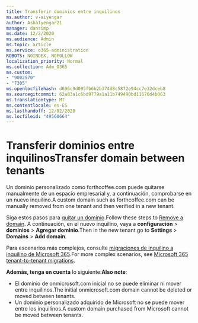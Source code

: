 ```yaml
---
title: Transferir dominios entre inquilinos
ms.author: v-aiyengar
author: AshaIyengar21
manager: dansimp
ms.date: 12/2/2020
ms.audience: Admin
ms.topic: article
ms.service: o365-administration
ROBOTS: NOINDEX, NOFOLLOW
localization_priority: Normal
ms.collection: Adm_O365
ms.custom:
- "9002570"
- "7305"
ms.openlocfilehash: d696c9d095fb6b2b374d8c5872e94cc7e32dceb8
ms.sourcegitcommit: 62a83a1c6bd9779a1a11b749490bd11670d4b063
ms.translationtype: MT
ms.contentlocale: es-ES
ms.lasthandoff: 12/02/2020
ms.locfileid: "49560664"
---
```

# <a name="transfer-domain-between-tenants"></a><span data-ttu-id="b42f0-102">Transferir dominios entre inquilinos</span><span class="sxs-lookup"><span data-stu-id="b42f0-102">Transfer domain between tenants</span></span>

<span data-ttu-id="b42f0-103">Un dominio personalizado como forthcoffee.com puede quitarse manualmente de un espacio empresarial y, a continuación, comprobarse en un nuevo inquilino.</span><span class="sxs-lookup"><span data-stu-id="b42f0-103">A custom domain such as forthcoffee.com can be manually removed from one tenant and then verified in a new tenant.</span></span>

<span data-ttu-id="b42f0-104">Siga estos pasos para [quitar un dominio](https://docs.microsoft.com/microsoft-365/admin/get-help-with-domains/remove-a-domain).</span><span class="sxs-lookup"><span data-stu-id="b42f0-104">Follow these steps to [Remove a domain](https://docs.microsoft.com/microsoft-365/admin/get-help-with-domains/remove-a-domain).</span></span> <span data-ttu-id="b42f0-105">A continuación, en el nuevo inquilino, vaya a **configuración**  >  **dominios**  >  **Agregar dominio**.</span><span class="sxs-lookup"><span data-stu-id="b42f0-105">Then in the new tenant go to **Settings** > **Domains** > **Add domain**.</span></span>

<span data-ttu-id="b42f0-106">Para escenarios más complejos, consulte [migraciones de inquilino a inquilino de Microsoft 365](https://docs.microsoft.com/microsoft-365/enterprise/microsoft-365-tenant-to-tenant-migrations).</span><span class="sxs-lookup"><span data-stu-id="b42f0-106">For more complex scenarios, see [Microsoft 365 tenant-to-tenant migrations](https://docs.microsoft.com/microsoft-365/enterprise/microsoft-365-tenant-to-tenant-migrations).</span></span>

<span data-ttu-id="b42f0-107">**Además, tenga en cuenta** lo siguiente:</span><span class="sxs-lookup"><span data-stu-id="b42f0-107">**Also note**:</span></span>
- <span data-ttu-id="b42f0-108">El dominio de onmicrosoft.com inicial no se puede eliminar ni mover entre inquilinos.</span><span class="sxs-lookup"><span data-stu-id="b42f0-108">The initial onmicrosoft.com domain cannot be deleted or moved between tenants.</span></span>
- <span data-ttu-id="b42f0-109">Un dominio personalizado adquirido de Microsoft no se puede mover entre los inquilinos.</span><span class="sxs-lookup"><span data-stu-id="b42f0-109">A custom domain purchased from Microsoft cannot be moved between tenants.</span></span>